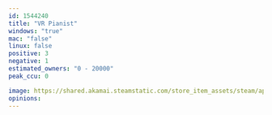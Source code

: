 ```yaml
---
id: 1544240
title: "VR Pianist"
windows: "true"
mac: "false"
linux: false
positive: 3
negative: 1
estimated_owners: "0 - 20000"
peak_ccu: 0

image: https://shared.akamai.steamstatic.com/store_item_assets/steam/apps/1544240/header.jpg?t=1640419834
opinions:
---
```

